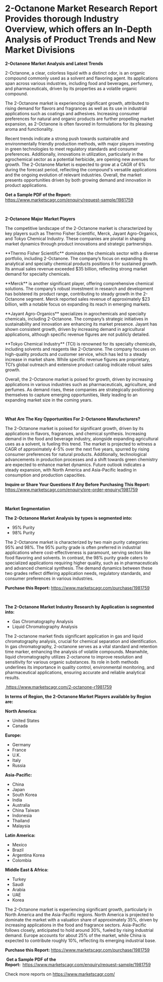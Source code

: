 <p><h1>2-Octanone Market Research Report Provides thorough Industry Overview, which offers an In-Depth Analysis of Product Trends and New Market Divisions</h1></p><p><strong>2-Octanone Market Analysis and Latest Trends</strong></p>
<p><p>2-Octanone, a clear, colorless liquid with a distinct odor, is an organic compound commonly used as a solvent and flavoring agent. Its applications span across various industries, including food and beverages, perfumery, and pharmaceuticals, driven by its properties as a volatile organic compound.</p><p>The 2-Octanone market is experiencing significant growth, attributed to rising demand for flavors and fragrances as well as its use in industrial applications such as coatings and adhesives. Increasing consumer preferences for natural and organic products are further propelling market expansion, as 2-Octanone is often favored in formulations for its pleasing aroma and functionality.</p><p>Recent trends indicate a strong push towards sustainable and environmentally friendly production methods, with major players investing in green technologies to meet regulatory standards and consumer preferences. Additionally, innovations in utilization, particularly in the agrochemical sector as a potential herbicide, are opening new avenues for growth. The 2-Octanone Market is expected to grow at a CAGR of 6% during the forecast period, reflecting the compound's versatile applications and the ongoing evolution of relevant industries. Overall, the market presents opportunities driven by both growing demand and innovation in product applications.</p></p>
<p><strong>Get a Sample PDF of the Report:&nbsp;</strong> <a href="https://www.marketscagr.com/enquiry/request-sample/1981759?utm_campaign=3508&utm_medium=2&utm_source=Github&utm_content=ia&utm_term=03042025&utm_id=2-octanone">https://www.marketscagr.com/enquiry/request-sample/1981759</a></p>
<p>&nbsp;</p>
<p><strong>2-Octanone Major Market Players</strong></p>
<p><p>The competitive landscape of the 2-Octanone market is characterized by key players such as Thermo Fisher Scientific, Merck, Jayant Agro-Organics, and Tokyo Chemical Industry. These companies are pivotal in shaping market dynamics through product innovations and strategic partnerships.</p><p>**Thermo Fisher Scientific** dominates the chemicals sector with a diverse portfolio, including 2-Octanone. The company’s focus on expanding its analytical and specialty chemical products positions it for sustained growth. Its annual sales revenue exceeded $35 billion, reflecting strong market demand for specialty chemicals.</p><p>**Merck** is another significant player, offering comprehensive chemical solutions. The company’s robust investment in research and development has bolstered its product range, contributing to steady growth in the 2-Octanone segment. Merck reported sales revenue of approximately $23 billion, with a notable focus on expanding its reach in emerging markets.</p><p>**Jayant Agro-Organics** specializes in agrochemicals and specialty chemicals, including 2-Octanone. The company’s strategic initiatives in sustainability and innovation are enhancing its market presence. Jayant has shown consistent growth, driven by increasing demand in agricultural applications, although specific revenue figures are not publicly detailed.</p><p>**Tokyo Chemical Industry** (TCI) is renowned for its specialty chemicals, including solvents and reagents like 2-Octanone. The company focuses on high-quality products and customer service, which has led to a steady increase in market share. While specific revenue figures are proprietary, TCI’s global outreach and extensive product catalog indicate robust sales growth.</p><p>Overall, the 2-Octanone market is poised for growth, driven by increasing applications in various industries such as pharmaceuticals, agriculture, and perfumes. As demand rises, these companies are strategically positioning themselves to capture emerging opportunities, likely leading to an expanding market size in the coming years.</p></p>
<p>&nbsp;</p>
<p><strong>What Are The Key Opportunities For 2-Octanone Manufacturers?</strong></p>
<p><p>The 2-Octanone market is poised for significant growth, driven by its applications in flavors, fragrances, and chemical synthesis. Increasing demand in the food and beverage industry, alongside expanding agricultural uses as a solvent, is fueling this trend. The market is projected to witness a CAGR of approximately 4-5% over the next five years, spurred by rising consumer preferences for natural products. Additionally, technological advancements in production processes and a shift towards green chemistry are expected to enhance market dynamics. Future outlook indicates a steady expansion, with North America and Asia-Pacific leading in consumption and production capacities.</p></p>
<p><strong>Inquire or Share Your Questions If Any Before Purchasing This Report:</strong> <a href="https://www.marketscagr.com/enquiry/pre-order-enquiry/1981759?utm_campaign=3508&utm_medium=2&utm_source=Github&utm_content=ia&utm_term=03042025&utm_id=2-octanone">https://www.marketscagr.com/enquiry/pre-order-enquiry/1981759</a></p>
<p>&nbsp;</p>
<p><strong>Market Segmentation</strong></p>
<p><strong>The 2-Octanone Market Analysis by types is segmented into:</strong></p>
<p><ul><li>95% Purity</li><li>98% Purity</li></ul></p>
<p><p>The 2-Octanone market is characterized by two main purity categories: 95% and 98%. The 95% purity grade is often preferred in industrial applications where cost-effectiveness is paramount, serving sectors like food flavoring and solvents. In contrast, the 98% purity grade caters to specialized applications requiring higher quality, such as in pharmaceuticals and advanced chemical synthesis. The demand dynamics between these two grades reflect differing application needs, regulatory standards, and consumer preferences in various industries.</p></p>
<p><strong>Purchase this Report:&nbsp;</strong><a href="https://www.marketscagr.com/purchase/1981759?utm_campaign=3508&utm_medium=2&utm_source=Github&utm_content=ia&utm_term=03042025&utm_id=2-octanone">https://www.marketscagr.com/purchase/1981759</a></p>
<p>&nbsp;</p>
<p><strong>The 2-Octanone Market Industry Research by Application is segmented into:</strong></p>
<p><ul><li>Gas Chromatography Analysis</li><li>Liquid Chromatography Analysis</li></ul></p>
<p><p>The 2-octanone market finds significant application in gas and liquid chromatography analysis, crucial for chemical separation and identification. In gas chromatography, 2-octanone serves as a vital standard and retention time marker, enhancing the analysis of volatile compounds. Meanwhile, liquid chromatography utilizes 2-octanone to improve resolution and sensitivity for various organic substances. Its role in both methods underlines its importance in quality control, environmental monitoring, and pharmaceutical applications, ensuring accurate and reliable analytical results.</p></p>
<p><a href="https://www.marketscagr.com/2-octanone-r1981759?utm_campaign=3508&utm_medium=2&utm_source=Github&utm_content=ia&utm_term=03042025&utm_id=2-octanone">&nbsp;https://www.marketscagr.com/2-octanone-r1981759</a></p>
<p><strong>In terms of Region, the 2-Octanone Market Players available by Region are:</strong></p>
<p>
    <p> <strong> North America: </strong>
        <ul>
            <li>United States</li>
            <li>Canada</li>
        </ul>
        </p> 
    <p> <strong> Europe: </strong>
        <ul>
            <li>Germany</li>
            <li>France</li>
            <li>U.K.</li>
            <li>Italy</li>
            <li>Russia</li>
        </ul>
        </p> 
    <p> <strong> Asia-Pacific: </strong>
        <ul>
            <li>China</li>
            <li>Japan</li>
            <li>South Korea</li>
            <li>India</li>
            <li>Australia</li>
            <li>China Taiwan</li>
            <li>Indonesia</li>
            <li>Thailand</li>
            <li>Malaysia</li>
        </ul>
        </p> 
    <p> <strong> Latin America: </strong>
        <ul>
            <li>Mexico</li>
            <li>Brazil</li>
            <li>Argentina Korea</li>
            <li>Colombia</li>
        </ul>
        </p> 
    <p> <strong> Middle East & Africa: </strong>
        <ul>
            <li>Turkey</li>
            <li>Saudi</li>
            <li>Arabia</li>
            <li>UAE</li>
            <li>Korea</li>
        </ul>
    </p>
    </p>
<p><p>The 2-Octanone market is experiencing significant growth, particularly in North America and the Asia-Pacific regions. North America is projected to dominate the market with a valuation share of approximately 35%, driven by increasing applications in the food and fragrance sectors. Asia-Pacific follows closely, anticipated to hold around 30%, fueled by rising industrial demand. Europe accounts for about 25% of the market, while China is expected to contribute roughly 10%, reflecting its emerging industrial base.</p></p>
<p><strong>Purchase this Report: </strong><a href="https://www.marketscagr.com/purchase/1981759?utm_campaign=3508&utm_medium=2&utm_source=Github&utm_content=ia&utm_term=03042025&utm_id=2-octanone">https://www.marketscagr.com/purchase/1981759</a></p>
<p>&nbsp;<strong>Get a Sample PDF of the Report:&nbsp;&nbsp;</strong><a href="https://www.marketscagr.com/enquiry/request-sample/1981759?utm_campaign=3508&utm_medium=2&utm_source=Github&utm_content=ia&utm_term=03042025&utm_id=2-octanone">https://www.marketscagr.com/enquiry/request-sample/1981759</a></p>
<p><strong></strong></p>
<p>Check more reports on <a href="https://www.marketscagr.com/?utm_campaign=3508&utm_medium=2&utm_source=Github&utm_content=ia&utm_term=03042025&utm_id=2-octanone">https://www.marketscagr.com/</a></p>
